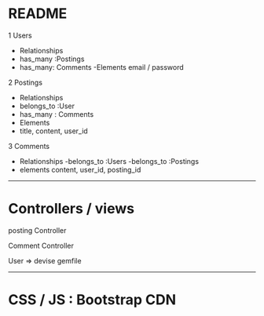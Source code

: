# README

1 Users
- Relationships
-  has_many :Postings
-  has_many: Comments
-Elements
 email / password

2 Postings
- Relationships
-   belongs_to :User
-   has_many : Comments
- Elements
- title, content, user_id

3 Comments
- Relationships
-belongs_to :Users
-belongs_to :Postings
- elements
content, user_id, posting_id
_______________________________________________________

# Controllers / views

posting Controller

Comment Controller

User => devise gemfile

_______________________________________________________

# CSS / JS : Bootstrap CDN

